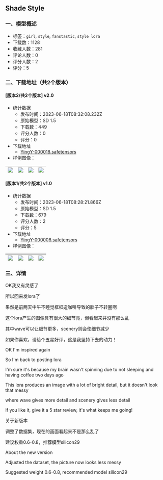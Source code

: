 ## Shade Style
### 一、模型概述

- 标签：`girl`, `style`, `fanstastic`, `style lora`
- 下载数：1128
- 收藏人数：281
- 评论人数：0
- 评分人数：2
- 评分：5

### 二、下载地址（共2个版本）

#### [版本2/共2个版本] v2.0

- 统计数据
  - 发布时间：2023-06-18T08:32:08.232Z
  - 原始模型：SD 1.5
  - 下载数：449
  - 评分人数：0
  - 评分：0
- 下载地址
  - [YingY-000018.safetensors](https://civitai.com/api/download/models/98575)
- 样例图像：

| <img src="https://image.civitai.com/xG1nkqKTMzGDvpLrqFT7WA/4873176f-a841-452b-adc9-d8ccf007a051/width=450/1190908.jpeg" /> | <img src="https://image.civitai.com/xG1nkqKTMzGDvpLrqFT7WA/185003d6-e531-4501-bd04-51976404a664/width=450/1190916.jpeg" /> | <img src="https://image.civitai.com/xG1nkqKTMzGDvpLrqFT7WA/d0415fb2-5403-46f2-904b-18f746f380c1/width=450/1190909.jpeg" /> | <img src="https://image.civitai.com/xG1nkqKTMzGDvpLrqFT7WA/8e088d1a-1c73-47ac-bf70-4a973b3efafb/width=450/1190910.jpeg" /> |
| ---- | ---- | ---- | ---- |

#### [版本1/共2个版本] v1.0

- 统计数据
  - 发布时间：2023-06-18T08:28:21.866Z
  - 原始模型：SD 1.5
  - 下载数：679
  - 评分人数：2
  - 评分：5
- 下载地址
  - [YingY-000008.safetensors](https://civitai.com/api/download/models/88327)
- 样例图像：

| <img src="https://image.civitai.com/xG1nkqKTMzGDvpLrqFT7WA/48d146fd-46f5-4d62-9d92-fdd31a0abcfe/width=450/1016329.jpeg" /> | <img src="https://image.civitai.com/xG1nkqKTMzGDvpLrqFT7WA/265685a9-5e0b-4113-bc18-e34b90d1a916/width=450/1016332.jpeg" /> | <img src="https://image.civitai.com/xG1nkqKTMzGDvpLrqFT7WA/10b969f4-9f70-42f1-ad20-02f3e0ae26a4/width=450/1016349.jpeg" /> | <img src="https://image.civitai.com/xG1nkqKTMzGDvpLrqFT7WA/5da88595-5209-4c1f-a17b-a09452b2b26f/width=450/1016353.jpeg" /> |
| ---- | ---- | ---- | ---- |


### 三、详情
<p>OK我又有灵感了</p><p>所以回来发lora了</p><p>果然是前两天中午不睡觉框框造咖啡导致的脑子不转圈啊</p><p>这个lora产生的图像具有很大的细节亮，但看起来并没有那么乱</p><p>其中wave可以让细节更多，scenery则会使细节减少</p><p>如果你喜欢，请给个五星好评，这是我坚持下去的动力！</p><p>OK I'm inspired again</p><p>So I'm back to posting lora</p><p>I'm sure it's because my brain wasn't spinning due to not sleeping and having coffee two days ago</p><p>This lora produces an image with a lot of bright detail, but it doesn't look that messy</p><p>where wave gives more detail and scenery gives less detail</p><p>If you like it, give it a 5 star review, it's what keeps me going!</p><p>关于新版本</p><p>调整了数据集，现在的画面看起来不是那么乱了</p><p>建议权重0.6-0.8，推荐模型silicon29</p><p>About the new version</p><p>Adjusted the dataset, the picture now looks less messy</p><p>Suggested weight 0.6-0.8, recommended model silicon29</p>